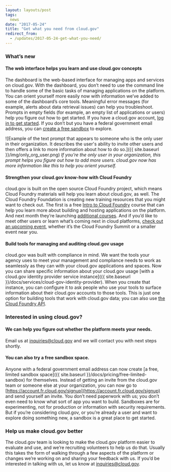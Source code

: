 ```yaml
---
layout: layouts/post
tags:
  news
date: "2017-05-24"
title: "Get what you need from cloud.gov"
redirect_from:
  - /updates/2017-05-24-get-what-you-need/
---
```


### What’s new

#### The web interface helps you learn and use cloud.gov concepts

The dashboard is the web-based interface for managing apps and services on cloud.gov. With the dashboard, you don’t need to use the command line to handle some of the basic tasks of managing applications on the platform. You can orient yourself more easily now with information we’ve added to some of the dashboard’s core tools. Meaningful error messages (for example, alerts about data retrieval issues) can help you troubleshoot. Prompts in empty fields (for example, an empty list of applications or users) help you figure out how to get started. If you have a cloud.gov account, [log in to get started](https://dashboard.fr.cloud.gov/). If you don’t but you have a federal government email address, you can [create a free sandbox](https://account.fr.cloud.gov/signup) to explore.  

![Example of the text prompt that appears to someone who is the only user in their organization. It describes the user's ability to invite other users and then offers a link to more information about how to do so.]({{ site.baseurl }}/img/only_org_user.png)
_If you’re the only user in your organization, this prompt helps you figure out how to add more users. cloud.gov now has more information like this to help you orient yourself._

#### Strengthen your cloud.gov know-how with Cloud Foundry

cloud.gov is built on the open source Cloud Foundry project, which means Cloud Foundry materials will help you learn about cloud.gov, as well. The Cloud Foundry Foundation is creating new training resources that you might want to check out. The first is a free [Intro to Cloud Foundry](https://www.edx.org/course/introduction-cloud-foundry-cloud-native-linuxfoundationx-lfs132x#!) course that can help you learn more about building and hosting applications on the platform. And next month they’re launching [additional courses](https://www.cloudfoundry.org/training/). And if you’d like to meet other users or learn what’s coming next in cloud platforms, [check out an upcoming event](https://www.cloudfoundry.org/events/), whether it’s the Cloud Foundry Summit or a smaller event near you.


#### Build tools for managing and auditing cloud.gov usage

cloud.gov was built with compliance in mind. We want the tools your agency uses to meet your management and compliance needs to work as seamlessly as they can with your cloud.gov applications and spaces. Now you can share specific information about your cloud.gov usage [with a cloud.gov identity provider service instance]({{ site.baseurl }}/docs/services/cloud-gov-identity-provider). When you create that instance, you can configure it to ask people who use your tools to surface information about their cloud.gov accounts to those tools. This is just one option for building tools that work with cloud.gov data; you can also use [the Cloud Foundry API](https://apidocs.cloudfoundry.org/258/).


### Interested in using cloud.gov?

#### We can help you figure out whether the platform meets your needs.

Email us at [inquiries@cloud.gov](mailto:inquiries@cloud.gov) and we will contact you with next steps shortly.

#### You can also try a free sandbox space.

Anyone with a federal government email address can now create [a free, limited sandbox space]({{ site.baseurl }}/docs/pricing/free-limited-sandbox) for themselves. Instead of getting an invite from the cloud.gov team or someone else at your organization, you can now go to [https://account.fr.cloud.gov/signup](https://account.fr.cloud.gov/signup) and send yourself an invite. You don’t need paperwork with us; you don’t even need to know what sort of app you want to build. Sandboxes are for experimenting, not for production or information with security requirements. But if you’re considering cloud.gov, or you’re already a user and want to explore doing something new, a sandbox is a great place to get started.


### Help us make cloud.gov better

The cloud.gov team is looking to make the cloud.gov platform easier to evaluate and use, and we’re recruiting volunteers to help us do that. Usually this takes the form of walking through a few aspects of the platform or changes we’re working on and sharing your feedback with us. If you’d be interested in talking with us, let us know at [inquiries@cloud.gov](mailto:inquiries@cloud.gov).
